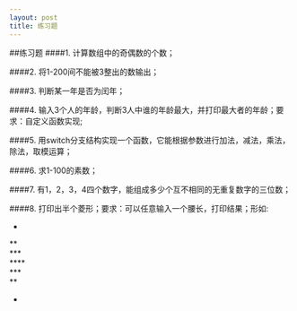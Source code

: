 ```yaml
---
layout: post
title: 练习题
---
```

##练习题
####1.
计算数组中的奇偶数的个数；

####2.
将1-200间不能被3整出的数输出；

####3.
判断某一年是否为闰年；

####4.
输入3个人的年龄，判断3人中谁的年龄最大，并打印最大者的年龄；要求：自定义函数实现;

####5.
用switch分支结构实现一个函数，它能根据参数进行加法，减法，乘法，除法，取模运算；

####6.
求1-100的素数；

####7.
有1，2，3，4四个数字，能组成多少个互不相同的无重复数字的三位数；

####8.
打印出半个菱形；要求：可以任意输入一个腰长，打印结果；形如:<br>
* <br>
** <br>
*** <br>
**** <br>
*** <br>
** <br>
* <br>

